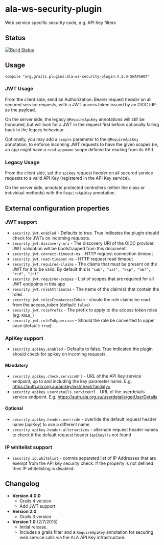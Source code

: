 # ala-ws-security-plugin
Web service specific security code, e.g. API Key filters

## Status
[![Build Status](https://travis-ci.org/AtlasOfLivingAustralia/ala-ws-security-plugin.svg?branch=master)](https://travis-ci.org/AtlasOfLivingAustralia/ala-ws-security-plugin)

## Usage
```
compile "org.grails.plugins:ala-ws-security-plugin:4.2.0-SNAPSHOT"
```

### JWT Usage

From the client side, send an Authorization: Bearer request _header_ on all secured service requests, with a JWT access token issued by an OIDC IdP as the payload.

On the server side, the legacy `@RequireApiKey` annotations will still be honoured, but will
look for a JWT in the request first before optionally falling back to the legacy behaviour.

Optionally, you may add a `scopes` parameter to the `@RequireApiKey` annotation, to enforce incoming JWT
requests to have the given scopes (ie, an app might have a `read:appname` scope defined for reading from its API)

### Legacy Usage

From the client side, set the ```apiKey``` request _header_  on all secured service requests to a valid API Key (registered in the API Key service).

On the server side, annotate protected controllers (either the class or individual methods) with the ```RequireApiKey``` annotation.

## External configuration properties

### JWT support
- ```security.jwt.enabled``` - Defaults to true.  True indicates the plugin should check for JWTs on incoming requests.
- ```security.jwt.discovery-uri``` - The discovery URI of the OIDC provider.  JWT validation will be bootstrapped from this document.
- ```security.jwt.connect-timeout-ms``` - HTTP request connection timeout
- ```security.jwt.read-timeout-ms``` - HTTP request read timeout
- ```security.jwt.required-claims``` - The claims that must be present on the JWT for it to be valid.  By default this is `"sub", "iat", "exp", "nbf", "cid", "jti"`
- ```security.jwt.required-scopes``` - List of scopes that are required for all JWT endpoints in this app
- ```security.jwt.roleAttributes``` - The name of the claim(s) that contain the roles
- ```security.jwt.rolesFromAccessToken``` - should the role claims be read from the access_token (default: `false`)
- ```security.jwt.rolePrefix``` - The prefix to apply to the access token roles (eg. `ROLE_`)
- ```security.jwt.roleToUppercase``` - Should the role be converted to upper case (default: `true`)

### ApiKey support
- ```security.apikey.enabled``` - Defaults to false. True indicated the plugin should check for apikey on incoming requests.

#### Mandatory
- ```security.apikey.check.serviceUrl``` - URL of the API Key service endpoint, up to and including the key parameter name. E.g. https://auth.ala.org.au/apikey/ws/check?apikey=
- ```security.apikey.userdetails.serviceUrl``` - URL of the userdetails service endpoint. E.g. https://auth.ala.org.au/userdetails/getUserDetails
#### Optional
- ```security.apikey.header.override``` - override the default request header name (apiKey) to use a different name.
- ```security.apikey.header.alternatives``` - alternate request header names to check if the default request header (`apiKey`) is not found

### IP whitelist support
- ```security.ip.whitelist``` - comma separated list of IP Addresses that are exempt from the API key security check. If the property is not defined then IP whitelisting is disabled.

## Changelog
- **Version 4.0.0**
  - Grails 4 version
  - Add JWT support
- **Version 2.0**
  - Grails 3 version
- **Version 1.0** (2/7/2015)
  - Initial release.
  - Includes a grails filter and a ```RequireApiKey``` annotation for securing web service calls via the ALA API Key infrastructure.
